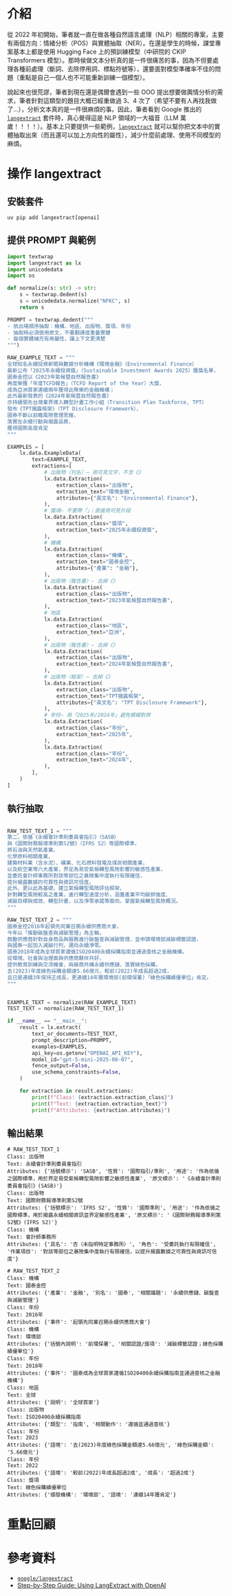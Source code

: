 # 介紹

從 2022 年初開始，筆者就一直在做各種自然語言處理（NLP）相關的專案，主要有兩個方向：情緒分析（POS）與實體抽取（NER）。在還是學生的時候，課堂專案基本上都是使用 Hugging Face 上的預訓練模型（中研院的 CKIP Transformers 模型）。那時侯做文本分析真的是一件很痛苦的事，因為不但要處理各種前處理（斷詞、去除停用詞、標點符號等），還要面對模型準確率不佳的問題（重點是自己一個人也不可能重新訓練一個模型）。

說起來也很荒謬，筆者到現在還是偶爾會遇到一些 OOO 提出想要做輿情分析的需求，筆者針對這類型的題目大概已經重做過 3、4 次了（希望不要有人再找我做了...），分析文本真的是一件很麻煩的事。因此，筆者看到 Google 推出的 [`langextract`](https://github.com/google/langextract) 套件時，真心覺得這是 NLP 領域的一大福音（LLM 萬歲！！！！）。基本上只要提供一些範例，[`langextract`](https://github.com/google/langextract) 就可以幫你把文本中的實體抽取出來（而且還可以加上方向性的屬性），減少什麼前處理、使用不同模型的麻煩。

# 操作 langextract

## 安裝套件

```shell
uv pip add langextract[openai]
```

## 提供 PROMPT 與範例

```python
import textwrap
import langextract as lx
import unicodedata
import os

def normalize(s: str) -> str:
    s = textwrap.dedent(s)
    s = unicodedata.normalize("NFKC", s)
    return s

PROMPT = textwrap.dedent("""
- 依出場順序抽取：機構、地區、出版物、獎項、年份
- 抽取時必須使用原文，不要翻譯或重疊實體
- 每個實體補充有用屬性，讓上下文更清楚
""")

RAW_EXAMPLE_TEXT = """
全球知名永續投資新聞與數據分析機構《環境金融》（Environmental Finance）
最新公布「2025年永續投資獎」（Sustainable Investment Awards 2025）獲獎名單，
國泰金控以《2023年氣候暨自然報告書》
再度榮獲「年度TCFD報告」（TCFD Report of the Year）大獎，
成為亞洲首家連續兩年獲得此殊榮的金融機構；
此外最新發表的《2024年氣候暨自然報告書》
亦持續領先台灣業界導入轉型計畫工作小組（Transition Plan Taskforce, TPT）
發布《TPT揭露框架》（TPT Disclosure Framework），
國泰不斷以前瞻風險管理思維，
落實在永續行動與揭露品質，
獲得國際高度肯定
"""

EXAMPLES = [
    lx.data.ExampleData(
        text=EXAMPLE_TEXT,
        extractions=[
            # 出版物（刊名）— 用可見文字，不含《》
            lx.data.Extraction(
                extraction_class="出版物",
                extraction_text="環境金融",
                attributes={"英文名": "Environmental Finance"},
            ),
            # 獎項— 不要帶「」；直接用可見片段
            lx.data.Extraction(
                extraction_class="獎項",
                extraction_text="2025年永續投資獎",
            ),
            # 機構
            lx.data.Extraction(
                extraction_class="機構",
                extraction_text="國泰金控",
                attributes={"產業": "金融"},
            ),
            # 出版物（報告書）— 去掉《》
            lx.data.Extraction(
                extraction_class="出版物",
                extraction_text="2023年氣候暨自然報告書",
            ),
            # 地區
            lx.data.Extraction(
                extraction_class="地區",
                extraction_text="亞洲",
            ),
            # 出版物（報告書）— 去掉《》
            lx.data.Extraction(
                extraction_class="出版物",
                extraction_text="2024年氣候暨自然報告書",
            ),
            # 出版物（框架）— 去掉《》
            lx.data.Extraction(
                extraction_class="出版物",
                extraction_text="TPT揭露框架",
                attributes={"英文名": "TPT Disclosure Framework"},
            ),
            # 年份— 用「2025年/2024年」避免模糊對齊
            lx.data.Extraction(
                extraction_class="年份",
                extraction_text="2025年",
            ),
            lx.data.Extraction(
                extraction_class="年份",
                extraction_text="2024年",
            ),
        ],
    )
]
```

## 執行抽取

```python

RAW_TEST_TEXT_1 = """
第二，依循《永續會計準則委員會指引》（SASB）
與《國際財務報導準則第S2號》（IFRS S2）等國際標準，
將石油與天然氣產業、
化學原料相關產業、
建築材料業（含水泥）、礦業、化石燃料發電及煤炭相關產業，
以及航空業等六大產業，界定為易受氣候轉型風險影響的敏感性產業，
並委託會計師事務所對該等部位之暴險集中度執行有限確信，
提升揭露數據的可靠性與資訊可信度。
此外，更以此為基礎，建立氣候轉型風險評估框架，
針對轉型風險較高之產業，進行轉型速度分析，涵蓋產業平均碳排強度、
減碳目標與成效、轉型計畫，以及淨零承諾等面向，掌握氣候轉型風險概況。
"""

RAW_TEST_TEXT_2 = """
國泰金控2016年起領先同業召開永續供應商大會，
今年以「推動碳盤查與減碳管理」為主軸，
鼓勵供應商針對自身商品與服務進行碳盤查與減碳管理，並申請環境部減碳標籤認證，
與國泰一起加入減碳行列，邁向永續淨零。
國泰2018年成為全球首家遵循ISO20400永續採購指南並通過查核之金融機構，
從環境、社會與治理面與供應商夥伴共好，
提供教育訓練與交流機會、與廠商共構永續供應鏈、落實綠色採購，
去(2023)年度綠色採購金額達5.66億元，較前(2022)年成長超過2成，
且已是連續3年保持正成長，更連續14年獲環境部(前環保署)「綠色採購績優單位」肯定。
"""


EXAMPLE_TEXT = normalize(RAW_EXAMPLE_TEXT)
TEST_TEXT = normalize(RAW_TEST_TEXT_1)

if __name__ == "__main__":
    result = lx.extract(
        text_or_documents=TEST_TEXT,
        prompt_description=PROMPT,
        examples=EXAMPLES,
        api_key=os.getenv("OPENAI_API_KEY"),
        model_id="gpt-5-mini-2025-08-07",
        fence_output=False,
        use_schema_constraints=False,
    )

    for extraction in result.extractions:
        print(f"Class: {extraction.extraction_class}")
        print(f"Text: {extraction.extraction_text}")
        print(f"Attributes: {extraction.attributes}")
```

## 輸出結果

```shell
# RAW_TEST_TEXT_1
Class: 出版物
Text: 永續會計準則委員會指引
Attributes: {'括號標示': 'SASB', '性質': '國際指引/準則', '用途': '作為依循之國際標準，用於界定易受氣候轉型風險影響之敏感性產業', '原文標示': '《永續會計準則委員會指引》(SASB)'}
Class: 出版物
Text: 國際財務報導準則第S2號
Attributes: {'括號標示': 'IFRS S2', '性質': '國際準則', '用途': '作為依循之國際標準，用於揭露永續相關資訊並界定敏感性產業', '原文標示': '《國際財務報導準則第S2號》(IFRS S2)'}
Class: 機構
Text: 會計師事務所
Attributes: {'具名': '否（未指明特定事務所）', '角色': '受委託執行有限確信', '作業項目': '對該等部位之暴險集中度執行有限確信，以提升揭露數據之可靠性與資訊可信度'}
```

```shell
# RAW_TEST_TEXT_2
Class: 機構
Text: 國泰金控
Attributes: {'產業': '金融', '別名': '國泰', '相關議題': '永續供應鏈、碳盤查與減碳管理'}
Class: 年份
Text: 2016年
Attributes: {'事件': '起領先同業召開永續供應商大會'}
Class: 機構
Text: 環境部
Attributes: {'括號內說明': '前環保署', '相關認證/獎項': '減碳標籤認證；綠色採購績優單位'}
Class: 年份
Text: 2018年
Attributes: {'事件': '國泰成為全球首家遵循ISO20400永續採購指南並通過查核之金融機構'}
Class: 地區
Text: 全球
Attributes: {'說明': '全球首家'}
Class: 出版物
Text: ISO20400永續採購指南
Attributes: {'類型': '指南', '相關動作': '遵循並通過查核'}
Class: 年份
Text: 2023
Attributes: {'語境': '去(2023)年度綠色採購金額達5.66億元', '綠色採購金額': '5.66億元'}
Class: 年份
Text: 2022
Attributes: {'語境': '較前(2022)年成長超過2成', '成長': '超過2成'}
Class: 獎項
Text: 綠色採購績優單位
Attributes: {'頒發機構': '環境部', '語境': '連續14年獲肯定'}
```

# 重點回顧

# 參考資料

- [`google/langextract`](https://github.com/google/langextract)
- [Step-by-Step Guide: Using LangExtract with OpenAI](https://www.telerik.com/blogs/step-by-step-guide-using-langextract-openai)